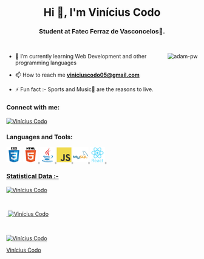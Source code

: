 <h1 align="center">Hi 👋, I'm Vinícius Codo</h1>
<h3 align="center">Student at Fatec Ferraz de Vasconcelos🌟.</h3>
<br>
<p><img align="right" src="https://github.com/Adam-pw/Adam-pw/blob/main/animation_500_kxa883sd.gif" alt="adam-pw"></p>
<ul>
<li>
<p>🌱 I’m currently learning Web Development and other programming languages</p>
</li>
<li>
<p>📫 How to reach me <strong><a href="mailto:viniciuscodo05@gmail.com">viniciuscodo05@gmail.com</a></strong></p>
</li>
<li>
<p>⚡ Fun fact :- Sports and Music🎵 are the reasons to live.</p>
</li>
</ul>
<h3 align="left">Connect with me:</h3>
<p align="left">
  <a href="https://www.linkedin.com/in/vin%C3%ADcius-henrique-712b2a294/" target="blank"><img align="center" src="https://raw.githubusercontent.com/rahuldkjain/github-profile-readme-generator/master/src/images/icons/Social/linked-in-alt.svg" alt="Vinícius Codo" height="30" width="40"></a>
</p>
<h3 align="left">Languages and Tools:</h3>
<p align="left"> 
<img src="https://raw.githubusercontent.com/devicons/devicon/master/icons/css3/css3-original-wordmark.svg" alt="css3" width="40" height="40"> </a> <a href="https://www.w3.org/html/" target="_blank" rel="noreferrer"> <img src="https://raw.githubusercontent.com/devicons/devicon/master/icons/html5/html5-original-wordmark.svg" alt="html5" width="40" height="40"> </a> <a href="https://www.java.com" target="_blank" rel="noreferrer"> <img src="https://raw.githubusercontent.com/devicons/devicon/master/icons/java/java-original.svg" alt="java" width="40" height="40"> </a> <a href="https://developer.mozilla.org/en-US/docs/Web/JavaScript" target="_blank" rel="noreferrer"> <img src="https://raw.githubusercontent.com/devicons/devicon/master/icons/javascript/javascript-original.svg" alt="javascript" width="40" height="40"> </a> <a href="https://kotlinlang.org" target="_blank" rel="noreferrer">
  </a> <a href="https://www.mysql.com/" target="_blank" rel="noreferrer"> <img src="https://raw.githubusercontent.com/devicons/devicon/master/icons/mysql/mysql-original-wordmark.svg" alt="mysql" width="40" height="40"> </a>  <a href="https://pandas.pydata.org/" target="_blank" rel="noreferrer">
   </a> <a href="https://reactjs.org/" target="_blank" rel="noreferrer"> <img src="https://raw.githubusercontent.com/devicons/devicon/master/icons/react/react-original-wordmark.svg" alt="react" width="40" height="40"> </a> <a href="https://sass-lang.com" target="_blank" rel="noreferrer"> <img 
<br>
<h3>Statistical Data :-</h3>
<p><img align="center" src="https://github-readme-stats.vercel.app/api/top-langs?username=Vinícius-Codo;show_icons=true&amp;locale=en&amp;bg_color=0d1117&amp;text_color=ffffff&amp;layout=compact" alt="Vinícius Codo" bg_color="#808080/"></p>
<br>
<p>&nbsp;<img align="center" src="https://github-readme-stats.vercel.app/api?username=adam-pw&amp;show_icons=true&amp;locale=en&amp;bg_color=0d1117&amp;text_color=ffffff&amp;repo=convoychat" alt="Vinícius Codo"></p>
<br>
<p><img align="center" src="https://github-readme-streak-stats.herokuapp.com/?user=Adam-pw&amp;theme=dark&amp;background=0d1117&amp;date_format=M%20j%5B%2C%20Y%5D" alt="Vinícius Codo"></p>
<p><a href="https://github.com/Vinizin0509">Vinícius Codo</a></p> 

